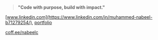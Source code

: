 > **"Code with purpose, build with impact."**

[www.linkedin.com](https://www.linkedin.com/in/muhammed-nabeel-b71279254/), [portfolio](https://nabeelncz.super.site)

[coff.ee/nabeelc](https://coff.ee/nabeelc)
